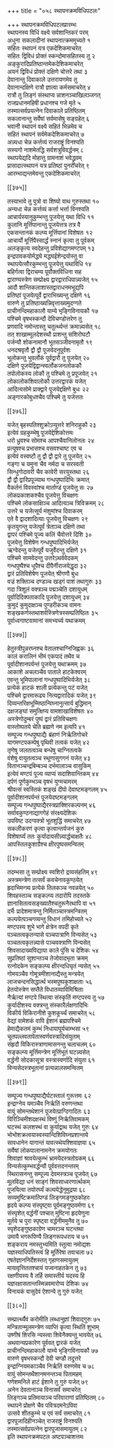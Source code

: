 +++
title = "०५८ स्थापनक्रमविधिपटलः"

+++
स्थापनक्रमविधिपटलप्रारम्भः  
स्थापनस्य विधिं वक्ष्ये सर्वशान्तिकरं परम्  
अधुना सकलादीनां स्थापनात्क्रममुच्यते १  
सहितः स्थापनं यत्र एकदेशिकमाचरेत्  
सहितः द्विविधं प्रोक्तं स्कन्दोमासहितस्य तु २  
अङ्कुरादिप्रतिष्ठान्तमेकदेशिकमाचरेत्  
अयनं द्विविधं प्रोक्तं दक्षिणे चोत्तरे तथा ३  
देवानान्तु दिवाकाले उत्तरायणमेव तु  
देवानान्दक्षिणे रात्रौ ज्ञात्वा कर्मसमाचरेत् ४  
रात्रौ तु लिङ्गं संस्थाप्य न्नाशनञ्चाखिलञ्जगत्  
राजप्रधानमहिषी प्रधानश्च गजे मृते ५  
तस्मात्सर्वप्रयत्नेन दिवाकाले प्रतिष्ठितम्  
सकलानान्तु सर्वेषां सर्वमासेषु सङ्ग्रहेत् ६  
भवानी स्थापनं वक्ष्ये सहितं भिन्नमेव च  
सहितं स्थापनं सर्वमेकदेशिकमाचरेत् ७  
अन्न्यधा चेन्न कर्त्तव्यं राजराष्ट्रं विनश्यति  
सस्यगो नाशमेतद्धि सर्वशत्रुविवर्द्धनम् ८  
स्थापयेद्यदि मोहात्तु ग्रामनाशं भवेद्ध्रुवम्  
प्रासादात्स्थापनं यत्र प्रतिष्ठां पुनराचरेत् ९  
आरम्भाद्यन्तमेवन्तु एकदेशिकमाचरेत्  

[[३७५]]  

तस्याभावे तु पुत्रो वा शिष्यो वाथ गुरुस्तथा १०  
अन्यधा चेन्न कर्त्तव्यं कर्त्ता भर्त्ता विनश्यति  
आचार्यस्यानुकुम्भन्तु पूजयेत्तु यथा विधि ११  
कुलानि मूर्त्तिपानान्तु पूजयेत्तत्र तत्र वै  
एकसन्तानकं कल्प्य मूर्त्तिपानां विशेषतः १२  
आचार्यो मूर्त्तिपैस्सार्द्धं स्नानं कृत्वा तु पूर्वकम्  
अलङ्कृत्य स्वदेहन्तु प्रविशेद्यागमण्टपम् १३  
इन्द्रपावकयोर्मद्ध्ये मद्ध्यईशेन्द्रयोस्तु वा  
स्थापयेत्सौरकुम्भन्तु पूजयेत्तु यथाविधि १४  
बहिर्गत्वा द्विराचम्य पूर्वोक्तविधिना सह  
द्वाराण्यस्त्रेण सम्प्रोक्ष्य द्वारद्वाराधिपान्न्यजेत् १५  
आदौ शान्तिकलाशास्तद्वाराधनमभूद्यपि  
प्रतिष्ठां पूजयेत्पूर्वे द्वाराभिख्यन्तु दक्षिणे १६  
वारुणे तु प्रतिष्ठाख्यन्निवृत्ताख्यमुदग्गते  
प्राचीनन्दिमहाकालौ याम्ये भृङ्गिविनायकौ १७  
पश्चिमे वृषभस्कन्दौ देविचण्डोत्तरेण तु  
प्रणवादि नमोन्तास्तु चतुर्त्थ्यन्तं क्रमान्न्यसेत् १८  
तत् शाखाम्मूलदेशस्थौ प्राशन्तु सशिरोघटौ  
पर्जन्यौ शोकनामानौ भूतसञ्जीवनामृतौ १९  
धनदश्रवृतौ द्वौ द्वौ पूजयेदनुपूर्वशः  
भूलोकन्तु भुवर्लोकं पूर्वद्वारौ तु पूजयेत् २०  
दक्षिणे पूजयेद्विद्वान्स्वर्लोकजनलोककौ  
तपोलोकस्य लोकौ तु पश्चिमे तु प्रपूजयेत् २१  
लोकालोकशिवालोकौ उत्तरद्वारकं यजेत्  
आदित्यसोमे प्राक्द्वारे पूजयेद्दक्षिणे बुधः २२  
अङ्गारकोबुधश्चैव पश्चिमे तु यजेत्ततः  

[[३७६]]  

यजेत् बृहस्पतिश्शुक्रोऽप्युत्तरे शनिराहुकौ २३  
इत्येवं ग्रहकुम्भेषु पूजयेद्देशिकोत्तमः    
धरो ध्रुवश्च सोमश्च आपश्चैवानिलोनलः २४  
प्रत्यूषश्च प्रभासश्च वसवश्चाष्ट एव च  
इत्येवं वस्वष्टौ तु द्वौ द्वौ द्वारे तु पूजयेत् २५  
गङ्गा च यमुना चैव नर्मदा च सरस्वती  
सिन्धुगोदावरी चैव कावेरी सरयुस्तथा २६  
द्वौ द्वौ द्वारिप्रपूज्याथ गन्धपुष्पादिभिः क्रमात्  
वैकर्तनं विवस्वांश्च मार्ताण्डं पूजयेत्तु सः २७  
लोकप्रकाशकश्चैव पूजयेत्तु विचक्षणः  
पश्चिमे लोकसाक्षिञ्च आदित्यञ्च त्रिविक्रमम् २८  
उत्तरे च यजेत्सूर्य मंशुमांश्च दिवाकरम्  
एते वै द्वादशादित्याः पूजयेत्तु विचक्षणः २९  
कृतयुगन्तु यजेत्पूर्वं त्रेताञ्च दक्षिणे तथा  
द्वापरं पश्चिमे पूज्य कलिं चैवोत्तरे दिशि ३०  
पूजयेत्तु विशेषेण गन्धपुष्पादिभिर्यजेत्  
ऋग्वेदन्तु यजेत्पूर्वे यजुर्वेदन्तु दक्षिणे ३१  
पश्चिमे सामवेदन्तु उत्तरेऽथर्ववेदकम्  
गन्धपुष्पैश्च धूपैश्च दीपैर्नीराजयेद्धृदा ३२  
द्वारं प्रतिविशेषेण पूजयेत् श्रीगणौ बुधः  
वज्रं शक्तिञ्च दण्डञ्च खड्गं पाशं तथागुरुः ३३  
गदा त्रिशूलं वक्त्रञ्च पद्मञ्चेति दशायुधम्  
पूर्वादिदिक्पताकादि पूजयेत्तु दशायुधम् ३४  
कुमुदं कुमुदाक्षञ्च पुण्डरीकञ्च वामनः  
शङ्खकर्णस्तथाशर्वस्त्रिणेत्रस्सम्प्रतिष्ठितः ३५  
पूर्वाध्वगाष्टवामानां समभ्यर्च्य यथाक्रमम्  

[[३७७]]  

हेतुस्त्रीपुन्नरघ्नश्च वेतालश्चाग्निजिह्वकः ३६  
कालं करालिनं भीमं एकपादं तथैव च  
पूर्वादीशानपर्यन्तं पूजयेत्तु यथाक्रमम् ३७  
आकाशे अचलञ्चैव पाताले हाटकेश्वरम्  
एवन्तु भूमिपालानां गन्धपुष्पादिभिर्यजेत् ३८  
प्रत्येकं हाटकं शाली प्रत्येकन्तु पटं यजेत्  
पश्चिमे द्वारमारूढ्य नित्यद्वारादिकं यजेत् ३९  
दिव्यन्तरिक्षभूम्मिष्ठान्विघ्नानुत्सार्य बुद्धिमान्  
दक्षजङ्घां समुत्क्षिप्य वामशाखाविशेषतः ४०  
अस्त्रेणोदुम्बरं पुष्पं द्वारं प्रतिविचक्षणः  
वास्तोष्पतये चेति ब्रह्मणे नम इत्यपि ४१  
सम्पूज्य गन्धपुष्पाद्यैः ब्रंहाणं निर्ऋतिगोचरे  
यागमण्टपकम्पेषु पृथिवी तत्वकं यजेत् ४२  
तृणेषु जलतत्वञ्च बन्धेषु चाग्नितत्वके  
वंशेषु वायुतत्वञ्च स्थूणासुगगनं यजेत् ४३  
वितानञ्चन्द्रबिम्बञ्च दर्भमालाञ्च वासुकिम्  
इत्येवं मण्टपं पूज्य व्याप्यं सदाशिवान्तिकम् ४४  
दर्पणं पूर्णकुम्भञ्च वृषभं युग्मचामरम्  
श्रीवत्सं स्वस्तिकं शङ्खं दीपो देवाष्टमङ्गलम् ४५  
पूर्वादीशानपर्यन्तं पूजयेदष्टमङ्गलम्  
सम्पूज्य गन्धपुष्पाद्यैरस्त्रप्राक्शिरकल्पनम् ४६  
सर्वावकुण्ठनाद्यागगेहं संरक्ष्यदेशिकः  
उपविष्ट उदग्वक्त्रो भूतशुद्धिं समाचरेत् ४७  
सकलीकरणं कृत्वा कृत्वान्तर्यजनं कुरु  
विशेषार्घ्यं ततः कुर्यादायसीन्न्यार्द्धचाक्षतैः ४८  
आपस्तिलकुशाग्रैश्च क्षीरपुष्पसमन्वितम्  

[[३७८]]  

तदम्भसा तु सम्प्रोक्ष्य स्वशिरो द्रव्यसंहतिम् ४९  
अस्त्रमन्त्रेण तत्सर्वं कवचेनावकुण्ठयेत्  
हृदाभिमन्त्र्य प्रत्येकं तिलकञ्च नवन्नयेत् ५०  
शिवहस्तञ्च सङ्कल्प्य तदारोपि तदस्तके  
ज्ञानासितत्वसङ्ख्यातैश्चतुरूनैरथापि वा ५१  
दर्भैः प्रादेशमात्रन्तु निर्मितञ्चास्त्रमन्त्रितम्  
कल्पयेत्पञ्चगव्यन्तु विधानं तमिहोच्यते ५२  
मण्टपस्य शुभे भागे क्षेत्रेन वपदी कृते  
पञ्चतत्वकृतन्यासे पञ्चपात्राणि विन्यसेत् ५३  
पञ्चतत्वकृतन्न्यासे पञ्चवक्त्राणि विन्यसेत्  
शिवसादाख्यविद्याया काले पुंसि च देशिकः ५४  
सुप्रतिष्ठां सुशान्तञ्च तेजोवादभृता क्रमम्  
रत्नोदकेन सङ्कल्प्य क्षीरन्दधिघृतं न्यसेत् ५५  
गोमयञ्चैव गोमूत्रमीशानाद्यैस्तु मन्त्रयेत्  
लाजचन्दनसिद्धार्त्थ भस्मपुष्पकुशाक्षताः ५६  
हेतयोस्त्रेण सप्तैते विधातव्याविमिश्रिताः  
नैर्ऋत्यां मण्टपे स्थित्वा संस्कृतिं मण्टपस्य तु ५७  
कुर्यादीशस्य वक्त्रन्तु संस्कारैर्लक्षणादिभिः  
विकीर्य विकिरानीशे कुशकूर्च्चं समाचरेत् ५८  
वेद्यां वामेशकं वापि ईशानं ब्रह्मपश्चिमे  
हेमाद्यैकतमं कुम्भं निधायापूर्यचाम्भसा ५९  
चूतपल्लवतापेतास्वर्णवस्त्रादिसंयुताम्  
संहृदौ विकिरास्त्राणामासनन्तु चलाचलम् ६०  
सङ्कल्प्य मूर्त्तिमन्त्रेण मूर्त्तिभूतं घटन्न्यसेत्  
वर्द्धनी सोदकासूत्रा वस्त्रास्वर्णादि संयुता ६१  
विन्यसेदस्त्रभूतानां प्रत्यन्नालसमन्वितम्  

[[३७९]]  

सम्पूज्य गन्धपुष्पाद्यैर्घटस्तालं गुरूत्तमः ६२  
इन्द्राग्नेय यमञ्चैव निर्ऋतिं वरुणन्तथा  
वायुं सोमन्तथेशानं पूजयेत्प्राग्दिगादितः ६३  
विरिञ्चिमीशदक्षस्थं विष्णुं निर्ऋतिवामकम्  
घटस्थं कलशस्थं वा कुर्याद्वाथ यजेत् गुरुः ६४  
भोभोशक्रत्वयास्वस्यान्दिशिविघ्नप्रशान्तये  
सावधानेन यागान्तं यावत्स्थेयश्शिवाज्ञया ६५  
सर्वेषां लोकपालानामनेन क्रमयोगतः  
शिवाज्ञां श्रावयेत्कुम्भं भ्रामयेदस्त्रतोग्रकम् ६६  
विन्यसेत्कुम्भवर्द्धन्यौ पूर्ववत्तदनन्तरम्  
स्थिरासनन्तु सम्पूज्य देवमस्त्रञ्च पूजयेत् ६७  
मूलविद्या धनं साङ्गं शिवसाध्वरणार्त्थकम्  
पूजयित्वा तयोरर्घ्यं कल्पयेद्धेनुमुद्रया ६८  
सव्यमुष्टिक्रमात्पिण्डं लिङ्गमङ्गुष्ठकोहरः  
हृदये कल्प्य संस्पृष्ट्वा पूर्वमङ्गुष्ठवर्मणा ६९  
संस्पृशेत् वर्द्धनीं पश्चात् मुष्टिना हृदयेणुना  
मूर्तये च पुरा स्पृष्ट्वा वर्द्धनीममुनैव तु ७०  
स्पृशेदङ्गुष्ठकाग्रेण चामरञ्च घटन्तथा  
उमायै भगरूपिण्यै लिङ्गरूपधराय च ७१  
शङ्कराय नमस्तुभ्यमिति स्तुत्वा नमोद्यशः  
यज्ञस्याधिपतिस्त्वं हि मूर्तिरेषा तवाचला ७२  
एषतेज्ञाननिर्देशस्तत् गृहाणसमायुतम्  
मायावृत्तिततश्चायं यज्वनाहतकेन तु ७३  
रक्षणीयस्य वै तर्हि समास्तीर्य यदस्य हि  
यज्ञरक्षासतान्तस्मिन्नवमारोप्य देशिकः ७४  
विनायकं वासुदेवं ऐशान्ये तु गुरुं यजेत्  

[[३८०]]  

सम्प्रार्त्थ्यैवं करोमीति लब्धानुज्ञां शिवाद्गुरुः ७५  
मन्त्रितान्मूलमन्त्रेण व्याप्तिं कृत्वा स्थितिं शुभाम्  
उष्णीषं शिरसि न्यस्त्वा शिवेनैक्यन्तु भावयेत् ७६  
अथवान्यप्रकारेण पूर्ववत् द्वारकं यजेत्  
प्राचीनन्दिमहाकालौ याम्ये भृङ्गिविनायकौ ७७  
वारुणे वृषभस्कन्दौ देवी चण्डौ तदुत्तरे  
इन्द्राग्नियमकाञ्चैव निर्ऋतिं वरुणमेव च ७८  
वायुं सोमन्तथैशानमनन्तञ्च पितामहम्  
गणेशमनिले हाटं ईशाने तु गुरुं यजेत् ७९  
अनेन देवतानाञ्च विनासर्वं समाचरेत्  
लिङ्गञ्च प्रतिमायाञ्च परिवाराणां प्रतिष्ठितम् ८०  
स्थापने प्रोक्षणे चैव पवित्रदमनेऽपिवा  
उत्सवे शीतकुम्भे च एवं सर्वं समाचरेत् ८१  
द्वारपूजादिहीनञ्चेत् राजराष्ट्रं विनश्यति  
तस्मात्सर्वप्रयत्नेन द्वारपूजासमायुतम् ८२  
इति स्थापनक्रमपटल अष्टपञ्चाशत्तमः  
